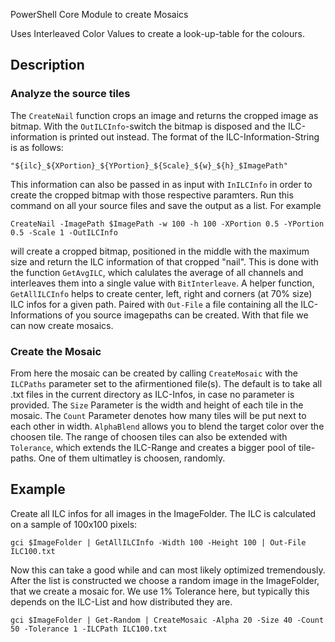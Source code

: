 PowerShell Core Module to create Mosaics

Uses Interleaved Color Values to create a look-up-table for the colours.
## Description
### Analyze the source tiles

The `CreateNail` function crops an image and returns the cropped image as bitmap. With the `OutILCInfo`-switch the bitmap is disposed and the ILC-information is printed out instead. The format of the ILC-Information-String is as follows:
```
"${ilc}_${XPortion}_${YPortion}_${Scale}_${w}_${h}_$ImagePath"
```
This information can also be passed in as input with `InILCInfo` in order to create the cropped bitmap with those respective paramters.
Run this command on all your source files and save the output as a list. For example
```
CreateNail -ImagePath $ImagePath -w 100 -h 100 -XPortion 0.5 -YPortion 0.5 -Scale 1 -OutILCInfo 
```
will create a cropped bitmap, positioned in the middle with the maximum size and return the ILC information of that cropped "nail". This is done with the function `GetAvgILC`, which calulates the average of all channels and interleaves them into a single value with `BitInterleave`. A helper function, `GetAllILCInfo` helps to create center, left, right and corners (at 70% size) ILC infos for a given path. Paired with `Out-File` a file containing all the ILC-Informations of you source imagepaths can be created. With that file we can now create mosaics.

### Create the Mosaic
From here the mosaic can be created by calling `CreateMosaic` with the `ILCPaths` parameter set to the afirmentioned file(s). The default is to take all .txt files in the current directory as ILC-Infos, in case no parameter is provided. The `Size` Parameter is the width and height of each tile in the mosaic. The `Count` Parameter denotes how many tiles will be put next to each other in width. `AlphaBlend` allows you to blend the target color over the choosen tile. The range of choosen tiles can also be extended with `Tolerance`, which extends the ILC-Range and creates a bigger pool of tile-paths. One of them ultimatley is choosen, randomly.

## Example
Create all ILC infos for all images in the ImageFolder. The ILC is calculated on a sample of 100x100 pixels:
```
gci $ImageFolder | GetAllILCInfo -Width 100 -Height 100 | Out-File ILC100.txt
```
Now this can take a good while and can most likely optimized tremendously. After the list is constructed we choose a random image in the ImageFolder, that we create a mosaic for. We use 1% Tolerance here, but typically this depends on the ILC-List and how distributed they are.
```
gci $ImageFolder | Get-Random | CreateMosaic -Alpha 20 -Size 40 -Count 50 -Tolerance 1 -ILCPath ILC100.txt
```
